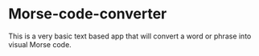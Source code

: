 # Morse-code-converter
This is a very basic text based app that will convert a word or phrase into visual Morse code.

